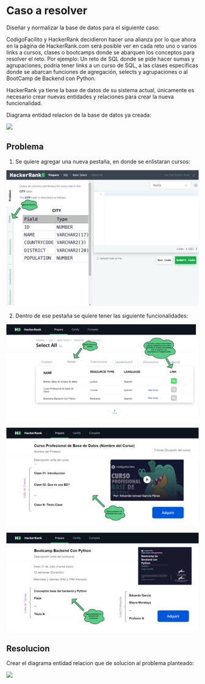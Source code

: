 # Caso a resolver

Diseñar y normalizar la base de datos para el siguiente caso:

CodigoFacilito y HackerRank decidieron hacer una alianza por lo que ahora en la página de HackerRank.com será posible ver en cada reto uno o varios links a cursos, clases o bootcamps donde se abarquen los conceptos para resolver el reto. Por ejemplo: Un reto de SQL donde se pide hacer sumas y agrupaciones, podría tener links a un curso de SQL, a las clases especificas donde se abarcan funciones de agregación, selects y agrupaciones o al BootCamp de Backend con Python.

HackerRank ya tiene la base de datos de su sistema actual, únicamente es necesario crear nuevas entidades y relaciones para crear la nueva funcionalidad.

Diagrama entidad relacion de la base de datos ya creada:

![](img/img21.png)

## Problema

1. Se quiere agregar una nueva pestaña, en donde se enlistaran cursos:

![](https://raw.githubusercontent.com/mayracmg/playground-sql-facilito/master/markdowns/Prototipo1.png)

2. Dentro de ese pestaña se quiere tener las siguiente funcionalidades:

![](https://raw.githubusercontent.com/mayracmg/playground-sql-facilito/master/markdowns/Prototipo2.png)

![](https://raw.githubusercontent.com/mayracmg/playground-sql-facilito/master/markdowns/Prototipo3.png)

![](https://raw.githubusercontent.com/mayracmg/playground-sql-facilito/master/markdowns/Prototipo4.png)

## Resolucion

Crear el diagrama entidad relacion que de solucion al problema planteado:

![](img/img22.png)
